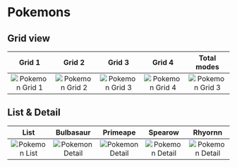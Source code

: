 # Pokemons

## Grid view
Grid 1            |     Grid 2 | Grid 3 | Grid 4 | Total modes
:-------------------------:|:-------------------------:|:-------------------------:|:-------------------------:|:-------------------------:|
![Pokemon Grid 1](https://appretailstaging.s3-ap-southeast-1.amazonaws.com/1%2F1622220558473%2F707314c2d741221f7b50.jpg)| ![Pokemon Grid 2](https://appretailstaging.s3-ap-southeast-1.amazonaws.com/1%2F1622220831137%2Fff0a00bbc33836666f29.jpg) | ![Pokemon Grid 3](https://appretailstaging.s3-ap-southeast-1.amazonaws.com/1%2F1622222259398%2F560034b1f732026c5b23.jpg)| ![Pokemon Grid 4](https://appretailstaging.s3-ap-southeast-1.amazonaws.com/1%2F1622221240983%2F150f5fbf9c3c6962302d.jpg)| ![Pokemon Grid 3](https://appretailstaging.s3-ap-southeast-1.amazonaws.com/1%2F1622221297979%2Fd8c7d37710f4e5aabce5.jpg)

## List & Detail
 List  |     Bulbasaur  | Primeape | Spearow  | Rhyornn
:------:|:------:|:------:|:------:|:------:
![Pokemon List](https://appretailstaging.s3-ap-southeast-1.amazonaws.com/1%2F1622221506718%2F12f75f479cc4699a30d5.jpg) | ![Pokemon Detail](https://appretailstaging.s3-ap-southeast-1.amazonaws.com/1%2F1622221577984%2F50af94165795a2cbfb84.jpg) |  ![Pokemon Detail](https://appretailstaging.s3-ap-southeast-1.amazonaws.com/1%2F1622221631288%2Faf8e433680b575eb2ca4.jpg) | ![Pokemon Detail](https://appretailstaging.s3-ap-southeast-1.amazonaws.com/1%2F1622222492886%2F4dc1375e34dcc18298cd.jpg)  | ![Pokemon Detail](https://appretailstaging.s3-ap-southeast-1.amazonaws.com/1%2F1622222545485%2F44786ee56d679839c176.jpg) 

